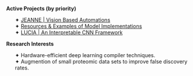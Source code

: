 <b>Active Projects (by priority)</b>
<ul>
  ✦ <a href="https://github.com/yammei/application-automation.git">JEANNE | Vision Based Automations</a><br>
  ✦ <a href="https://github.com/yammei/model-implementations.git">Resources & Examples of Model Implementations</a><br>
  ✦ <a href="https://github.com/yammei/convolution.git">LUCIA | An Interpretable CNN Framework</a><br>
</ul>
<b>Research Interests</b>
<ul>
    ✦ Hardware-efficient deep learning compiler techniques.<br>
    ✦ Augmention of small proteomic data sets to improve false discovery rates.<br>
</ul>
